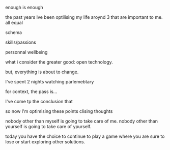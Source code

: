 enough is enough

the past years Ive been optilising my life aroynd 3 that are important to me. all equal

schema

skills/passions

personnal wellbeing

what i consider the greater good: open technology.

but, everything is about to change.

I've spent 2 nights watching parlemebtary

for context, the pass is...


I've come tp the conclusion that

so now I'm optimising these points
clising thoughts

nobody other than myself is going to take care of me. nobody other than yourself is going to take care of ypurself.

today you have the choice to continue to play a game where you are sure to lose or start exploring other solutions.
